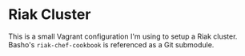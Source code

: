 # Riak Cluster #

This is a small Vagrant configuration I'm using to setup a Riak
cluster.  Basho's `riak-chef-cookbook` is referenced as a Git
submodule.
